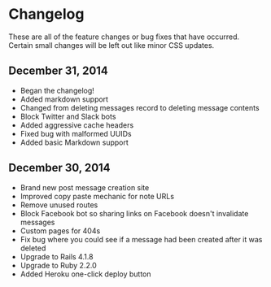 # Changelog

These are all of the feature changes or bug fixes that have occurred. Certain small changes will be left out like minor CSS updates.

## December 31, 2014

* Began the changelog!
* Added markdown support
* Changed from deleting messages record to deleting message contents
* Block Twitter and Slack bots
* Added aggressive cache headers
* Fixed bug with malformed UUIDs
* Added basic Markdown support

## December 30, 2014

* Brand new post message creation site
* Improved copy paste mechanic for note URLs
* Remove unused routes
* Block Facebook bot so sharing links on Facebook doesn't invalidate messages
* Custom pages for 404s
* Fix bug where you could see if a message had been created after it was deleted
* Upgrade to Rails 4.1.8
* Upgrade to Ruby 2.2.0
* Added Heroku one-click deploy button